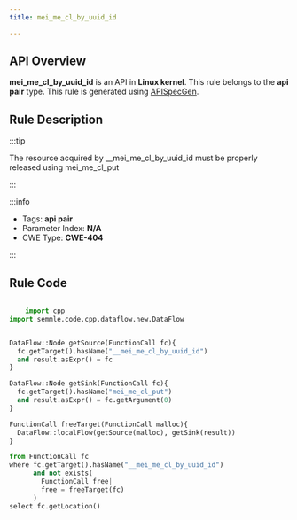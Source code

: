 ```yaml
---
title: mei_me_cl_by_uuid_id

---
```



## API Overview
**mei_me_cl_by_uuid_id** is an API in **Linux kernel**. This rule belongs to the **api pair** type. This rule is generated using [APISpecGen](../../tools/APISpecGen).
## Rule Description

:::tip

The resource acquired by __mei_me_cl_by_uuid_id must be properly released using mei_me_cl_put

:::

:::info

- Tags: **api pair**
- Parameter Index: **N/A**
- CWE Type: **CWE-404**

:::

## Rule Code
```python

    import cpp
import semmle.code.cpp.dataflow.new.DataFlow


DataFlow::Node getSource(FunctionCall fc){
  fc.getTarget().hasName("__mei_me_cl_by_uuid_id")
  and result.asExpr() = fc
}

DataFlow::Node getSink(FunctionCall fc){
  fc.getTarget().hasName("mei_me_cl_put")
  and result.asExpr() = fc.getArgument(0)
}

FunctionCall freeTarget(FunctionCall malloc){
  DataFlow::localFlow(getSource(malloc), getSink(result))
}

from FunctionCall fc
where fc.getTarget().hasName("__mei_me_cl_by_uuid_id")
      and not exists(
        FunctionCall free| 
        free = freeTarget(fc)
      )
select fc.getLocation()

    
```